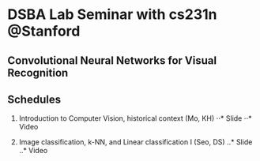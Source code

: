 # DSBA Lab Seminar with cs231n @Stanford

## Convolutional Neural Networks for Visual Recognition

## Schedules
1. Introduction to Computer Vision, historical context (Mo, KH)
⋅⋅* Slide
⋅⋅* Video

2. Image classification, k-NN, and Linear classification I (Seo, DS)
..* Slide
..* Video
